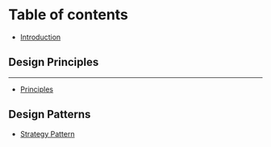 # Table of contents

* [Introduction](README.md)

## Design Principles

---

* [Principles](principles.md)

## Design Patterns

* [Strategy Pattern](design-patterns/strategy-pattern.md)

